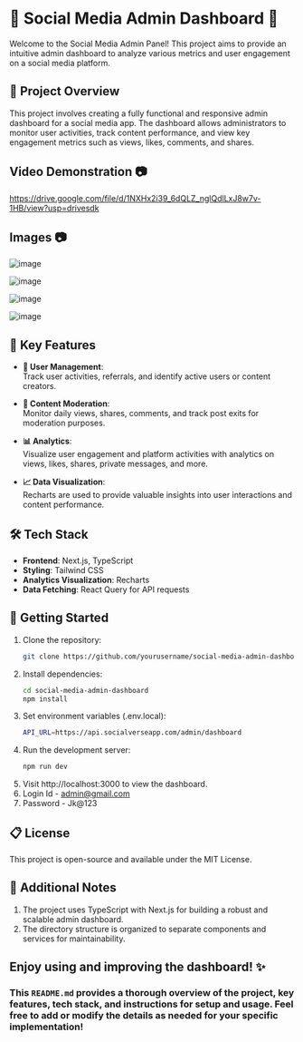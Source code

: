 # 🌟 Social Media Admin Dashboard 🌟

Welcome to the Social Media Admin Panel! This project aims to provide an intuitive admin dashboard to analyze various metrics and user engagement on a social media platform. 

## 📝 Project Overview

This project involves creating a fully functional and responsive admin dashboard for a social media app. The dashboard allows administrators to monitor user activities, track content performance, and view key engagement metrics such as views, likes, comments, and shares. 

## Video Demonstration 📷

https://drive.google.com/file/d/1NXHx2i39_6dQLZ_nglQdlLxJ8w7v-1HB/view?usp=drivesdk

## Images 📷

![image](https://github.com/user-attachments/assets/9e488fc7-4571-4235-8fc5-e782af365fc6)

![image](https://github.com/user-attachments/assets/7e3bdc98-c633-453f-b26d-00d4c7749e61)

![image](https://github.com/user-attachments/assets/cd968d6e-8cd6-4cee-81c1-d3444d6ce12d)

![image](https://github.com/user-attachments/assets/4ba01dcc-c9bf-4928-bb6f-e6a1ee2c9613)


## 🌟 Key Features

- **👤 User Management**:  
  Track user activities, referrals, and identify active users or content creators.

- **📝 Content Moderation**:  
  Monitor daily views, shares, comments, and track post exits for moderation purposes.

- **📊 Analytics**:  
  Visualize user engagement and platform activities with analytics on views, likes, shares, private messages, and more. 

- **📈 Data Visualization**:  
  Recharts are used to provide valuable insights into user interactions and content performance.

## 🛠️ Tech Stack

- **Frontend**: Next.js, TypeScript
- **Styling**: Tailwind CSS 
- **Analytics Visualization**: Recharts
- **Data Fetching**: React Query for API requests

## 🚀 Getting Started

1. Clone the repository:
   ```bash
   git clone https://github.com/yourusername/social-media-admin-dashboard.git
   ```
2. Install dependencies:
   ```bash
   cd social-media-admin-dashboard
   npm install
   ```
3. Set environment variables (.env.local):
   ```bash
   API_URL=https://api.socialverseapp.com/admin/dashboard
   ```
5. Run the development server:
   ```bash
   npm run dev
   ```
6. Visit http://localhost:3000 to view the dashboard.
7. Login Id - admin@gmail.com
8. Password - Jk@123


## 📋 License
This project is open-source and available under the MIT License.

## 💬 Additional Notes

1. The project uses TypeScript with Next.js for building a robust and scalable admin dashboard.
2. The directory structure is organized to separate components and services for maintainability.

## Enjoy using and improving the dashboard! ✨
### This `README.md` provides a thorough overview of the project, key features, tech stack, and instructions for setup and usage. Feel free to add or modify the details as needed for your specific implementation!

